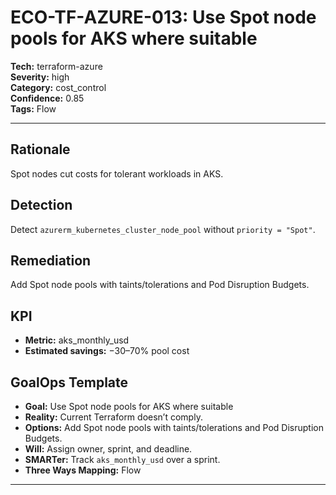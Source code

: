 # ECO-TF-AZURE-013: Use Spot node pools for AKS where suitable

**Tech:** terraform-azure  
**Severity:** high  
**Category:** cost_control  
**Confidence:** 0.85  
**Tags:** Flow

---

## Rationale
Spot nodes cut costs for tolerant workloads in AKS.

## Detection
Detect `azurerm_kubernetes_cluster_node_pool` without `priority = "Spot"`.

## Remediation
Add Spot node pools with taints/tolerations and Pod Disruption Budgets.

## KPI
- **Metric:** aks_monthly_usd  
- **Estimated savings:** −30–70% pool cost

## GoalOps Template
- **Goal:** Use Spot node pools for AKS where suitable  
- **Reality:** Current Terraform doesn’t comply.  
- **Options:** Add Spot node pools with taints/tolerations and Pod Disruption Budgets.  
- **Will:** Assign owner, sprint, and deadline.  
- **SMARTer:** Track `aks_monthly_usd` over a sprint.  
- **Three Ways Mapping:** Flow

---

